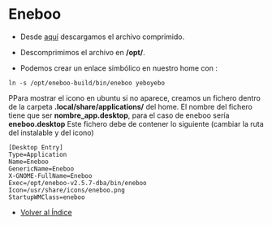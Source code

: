 # Eneboo

- Desde [aquí](https://eneboo.org/pub/contrib/releases/) descargamos el archivo comprimido.

- Descomprimimos el archivo en **/opt/**.

- Podemos crear un enlace simbólico en nuestro home con :
```
ln -s /opt/eneboo-build/bin/eneboo yeboyebo 
```

PPara mostrar el icono en ubuntu si no aparece, creamos un fichero dentro de la carpeta **.local/share/applications/** del home.
El nombre del fichero tiene que ser **nombre_app.desktop**, para el caso de eneboo sería **eneboo.desktop**
Este fichero debe de contener lo siguiente (cambiar la ruta del instalable y del icono)

```
[Desktop Entry]
Type=Application
Name=Eneboo
GenericName=Eneboo
X-GNOME-FullName=Eneboo
Exec=/opt/eneboo-v2.5.7-dba/bin/eneboo
Icon=/usr/share/icons/eneboo.png
StartupWMClass=eneboo
```

  * [Volver al Índice](./index.md)